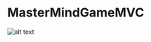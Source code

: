 # MasterMindGameMVC
![alt text](https://www.plantuml.com/plantuml/img/ZLF1JiCm3BtdAtm4jEuBq3I90nUG49Ds3wrN1QL9bQIC2VXtNjTs2LarTcYKsC_syxExza6wq3LQY59Bx-bP-i2kKQQYBz5gURYv5JyYiTuLbTsROaLFjbRbh6UhU2-4Cd3iPCd3kpzekLpHWpN1MQtPvHXKh3b4Fqe_orQIT4wQKbPsGQsphJMAJVzWG-yTrxZjb96Q3iIVAe3ks0ioUQivbh__7YZ-yIHtj33riE7IzLoQDwGEofeBs9UUbEVhmA_ik-PAxADi1ewneL4QI1LiPJq5Q04T866BIL9vGYne06XyenKAElO2gUX3OV2UAcuX9U8h9j-bk6Fwr42C29BUbWfFOaqrs8a3GNXu0aFtXDz9was_OCdCvp3d0luJC8aODsaGQDZ9undNCMUGkIyMpx1dTJD_Fx2PyX0dMVKOlbLU1PksE5fYfzDsJ18KnMecGOuuyiXi8m-nniJnm_y2)
